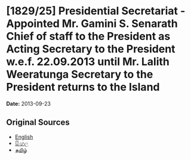# [1829/25] Presidential Secretariat - Appointed Mr. Gamini S. Senarath Chief of staff to the President as Acting Secretary to the President w.e.f. 22.09.2013 until Mr. Lalith Weeratunga Secretary to the President returns to the Island

**Date:** 2013-09-23

## Original Sources

- [English](https://documents.gov.lk/view/extra-gazettes/2013/9/1829-25_E.pdf)
- [සිංහල](https://documents.gov.lk/view/extra-gazettes/2013/9/1829-25_S.pdf)
- [தமிழ்](https://documents.gov.lk/view/extra-gazettes/2013/9/1829-25_T.pdf)
